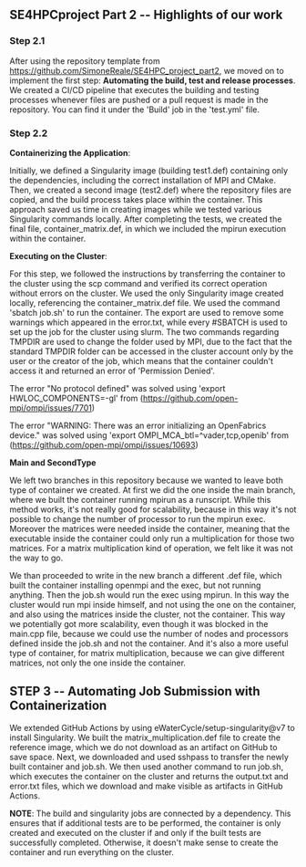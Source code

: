 ## SE4HPCproject Part 2 -- Highlights of our work 

### Step 2.1

After using the repository template from https://github.com/SimoneReale/SE4HPC_project_part2, we moved on to implement the first step: **Automating the build, test and release processes**. We created a CI/CD pipeline that executes the building and testing processes whenever files are pushed or a pull request is made in the repository. You can find it under the 'Build' job in the 'test.yml' file.

### Step 2.2

**Containerizing the Application**:

Initially, we defined a Singularity image (building test1.def) containing only the dependencies, including the correct installation of MPI and CMake. Then, we created a second image (test2.def) where the repository files are copied, and the build process takes place within the container. This approach saved us time in creating images while we tested various Singularity commands locally. After completing the tests, we created the final file, container_matrix.def, in which we included the mpirun execution within the container.

**Executing on the Cluster**:

For this step, we followed the instructions by transferring the container to the cluster using the scp command and verified its correct operation without errors on the cluster. We used the only Singularity image created locally, referencing the container_matrix.def file.
We used the command 'sbatch job.sh' to run the container. The export are used to remove some warnings which appeared in the error.txt, while every #SBATCH is used to set up the job for the cluster using slurm. The two commands regarding TMPDIR are used to change the folder used by MPI, due to the fact that the standard TMPDIR folder can be accessed in the cluster account only by the user or the creator of the job, which means that the container couldn't access it and returned an error of 'Permission Denied'. 

The error "No protocol defined" was solved using 'export HWLOC_COMPONENTS=-gl' from (https://github.com/open-mpi/ompi/issues/7701)

The error "WARNING: There was an error initializing an OpenFabrics device." was solved using 'export OMPI_MCA_btl=^vader,tcp,openib' from (https://github.com/open-mpi/ompi/issues/10693)

**Main and SecondType**

We left two branches in this repository because we wanted to leave both type of container we created. At first we did the one inside the main branch, where we built the container running mpirun as a runscript. While this method works, it's not really good for scalability, because in this way it's not possible to change the number of processor to run the mpirun exec. Moreover the matrices were needed inside the container, meaning that the executable inside the container could only run a multiplication for those two matrices. For a matrix multiplication kind of operation, we felt like it was not the way to go.

We than proceeded to write in the new branch a different .def file, which built the container installing openmpi and the exec, but not running anything. Then the job.sh would run the exec using mpirun. In this way the cluster would run mpi inside himself, and not using the one on the container, and also using the matrices inside the cluster, not the container. This way we potentially got more scalability, even though it was blocked in the main.cpp file, because we could use the number of nodes and processors defined inside the job.sh and not the container. And it's also a more useful type of container, for matrix multiplication, because we can give different matrices, not only the one inside the container.


## STEP 3 -- Automating Job Submission with Containerization

We extended GitHub Actions by using eWaterCycle/setup-singularity@v7 to install Singularity. We built the matrix_multiplication.def file to create the reference image, which we do not download as an artifact on GitHub to save space. Next, we downloaded and used sshpass to transfer the newly built container and job.sh. We then used another command to run job.sh, which executes the container on the cluster and returns the output.txt and error.txt files, which we download and make visible as artifacts in GitHub Actions.

**NOTE**: The build and singularity jobs are connected by a dependency. This ensures that if additional tests are to be performed, the container is only created and executed on the cluster if and only if the built tests are successfully completed. Otherwise, it doesn't make sense to create the container and run everything on the cluster.

